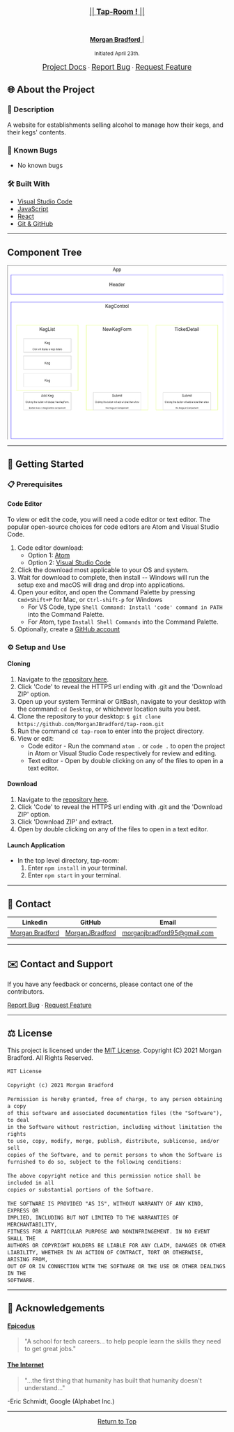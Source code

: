 <br>
<p align="center">
  <u><big>|| <b> Tap-Room !</b> || </big></u>
</p>
<br>
<p align="center">
  <p align="center">
  </p>
  <p align="center">
    <a href="https://github.com/MorganJBradford">
      <strong>Morgan Bradford</strong> | 
    </a>
  </p>

<p align="center">
  <small>Initiated April 23th.</small>
</p>
<p align="center">
    <a href="https://github.com/MorganJBradford/tap-room"><big>Project Docs</big></a> ·
    <a href="https://github.com/MorganJBradford/tap-room/issues"><big>Report Bug</big></a> ·
    <a href="https://github.com/MorganJBradford/tap-room/issues"><big>Request Feature</big></a>
</p>

## 🌐 About the Project

### 📖 Description
A website for establishments selling alcohol to manage how their kegs, and their kegs' contents. 

### 🦠 Known Bugs

* No known bugs

### 🛠 Built With

* [Visual Studio Code](https://code.visualstudio.com/)
* [JavaScript](https://developer.mozilla.org/en-US/docs/Web/JavaScript)
* [React](https://reactjs.org)
* [Git & GitHub](https://github.com/)

------------------------------
## Component Tree
<p align="center">
  <img src="./src/img/tap-room-component-model.png" height="400px" width="600px" align="center">
</p>

------------------------------

## 🏁 Getting Started

### 📋 Prerequisites

  #### Code Editor

  To view or edit the code, you will need a code editor or text editor. The popular open-source choices for code editors are Atom and Visual Studio Code.

  1) Code editor download:
      * Option 1: [Atom](https://atom.io/)
      * Option 2: [Visual Studio Code](https://code.visualstudio.com/)
  2) Click the download most applicable to your OS and system.
  3) Wait for download to complete, then install -- Windows will run the setup exe and macOS will drag and drop into applications.
  4) Open your editor, and open the Command Palette by pressing `Cmd+Shift+P` for Mac, or `Ctrl-shift-p` for Windows
      * For VS Code, type `Shell Command: Install 'code' command in PATH` into the Command Palette.
      * For Atom, type `Install Shell Commands` into the Command Palette.
  5) Optionally, create a [GitHub account](https://github.com)

### ⚙️ Setup and Use

  #### Cloning

  1) Navigate to the [repository here](https://github.com/MorganJBradford/tap-room).
  2) Click 'Code' to reveal the HTTPS url ending with .git and the 'Download ZIP' option.
  3) Open up your system Terminal or GitBash, navigate to your desktop with the command: `cd Desktop`, or whichever location suits you best.
  4) Clone the repository to your desktop: `$ git clone https://github.com/MorganJBradford/tap-room.git`
  5) Run the command `cd tap-room` to enter into the project directory.
  6) View or edit:
      * Code editor - Run the command `atom .` or `code .` to open the project in Atom or Visual Studio Code respectively for review and editing.
      * Text editor - Open by double clicking on any of the files to open in a text editor.

  #### Download

  1) Navigate to the [repository here](https://github.com/MorganJBradford/tap-room).
  2) Click 'Code' to reveal the HTTPS url ending with .git and the 'Download ZIP' option.
  3) Click 'Download ZIP' and extract.
  4) Open by double clicking on any of the files to open in a text editor.
  
  #### Launch Application

  * In the  top level directory, tap-room:
      1. Enter `npm install` in your terminal.
      2. Enter `npm start` in your terminal.

------------------------------

## 🤝 Contact

| Linkedin | GitHub | Email |
|--------|:------:|:-----:|
| [Morgan Bradford](https://www.linkedin.com/in/morganjbradford/) | [MorganJBradford](https://github.com/MorganJBradford) | [morganjbradford95@gmail.com](mailto:morganjbradford+github95@gmail.com?subject=[GitHub]Epicodus%20Team%20Week%20-%20Dad%20Joke%20Discord%20Bot) |

------------------------------

## ✉️ Contact and Support

If you have any feedback or concerns, please contact one of the contributors.

<p>
  <a href="https://github.com/Pingel88/DadJokeDiscordBot.Solution/issues">Report Bug</a> ·
  <a href="https://github.com/Pingel88/DadJokeDiscordBot.Solution/issues">Request Feature</a>
</p>

------------------------------

## ⚖️ License

This project is licensed under the [MIT License](https://opensource.org/licenses/MIT). Copyright (C) 2021 Morgan Bradford. All Rights Reserved.

```
MIT License

Copyright (c) 2021 Morgan Bradford

Permission is hereby granted, free of charge, to any person obtaining a copy
of this software and associated documentation files (the "Software"), to deal
in the Software without restriction, including without limitation the rights
to use, copy, modify, merge, publish, distribute, sublicense, and/or sell
copies of the Software, and to permit persons to whom the Software is
furnished to do so, subject to the following conditions:

The above copyright notice and this permission notice shall be included in all
copies or substantial portions of the Software.

THE SOFTWARE IS PROVIDED "AS IS", WITHOUT WARRANTY OF ANY KIND, EXPRESS OR
IMPLIED, INCLUDING BUT NOT LIMITED TO THE WARRANTIES OF MERCHANTABILITY,
FITNESS FOR A PARTICULAR PURPOSE AND NONINFRINGEMENT. IN NO EVENT SHALL THE
AUTHORS OR COPYRIGHT HOLDERS BE LIABLE FOR ANY CLAIM, DAMAGES OR OTHER
LIABILITY, WHETHER IN AN ACTION OF CONTRACT, TORT OR OTHERWISE, ARISING FROM,
OUT OF OR IN CONNECTION WITH THE SOFTWARE OR THE USE OR OTHER DEALINGS IN THE
SOFTWARE.
```

------------------------------

## 🌟 Acknowledgements

#### [Epicodus](https://www.epicodus.com/)
>"A school for tech careers... to help people learn the skills they need to get great jobs."

#### [The Internet](https://webfoundation.org/)
>"...the first thing that humanity has built that humanity doesn't understand..."

-Eric Schmidt, Google (Alphabet Inc.)

------------------------------

<p align="center"><a href="#">Return to Top</a></p>